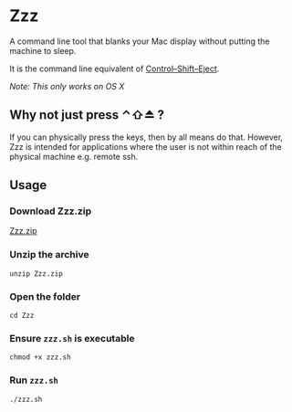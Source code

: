 # Zzz

A command line tool that blanks your Mac display without putting the machine to sleep.

It is the command line equivalent of [Control–Shift–Eject](https://support.apple.com/en-us/HT201236).

*Note: This only works on OS X*

## Why not just press ⌃⇧⏏ ?
If you can physically press the keys, then by all means do that. However, Zzz is intended for applications where the user is not within reach of the physical machine e.g. remote ssh.

## Usage
### Download Zzz.zip
[Zzz.zip](https://github.com/efmeeks/Zzz/archive/master.zip)
### Unzip the archive
`unzip Zzz.zip`
### Open the folder
`cd Zzz`
### Ensure `zzz.sh` is executable
`chmod +x zzz.sh`
### Run `zzz.sh`
`./zzz.sh`
